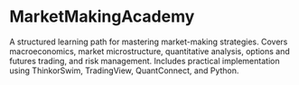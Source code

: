# MarketMakingAcademy
A structured learning path for mastering market-making strategies. Covers macroeconomics, market microstructure, quantitative analysis, options and futures trading, and risk management. Includes practical implementation using ThinkorSwim, TradingView, QuantConnect, and Python.
